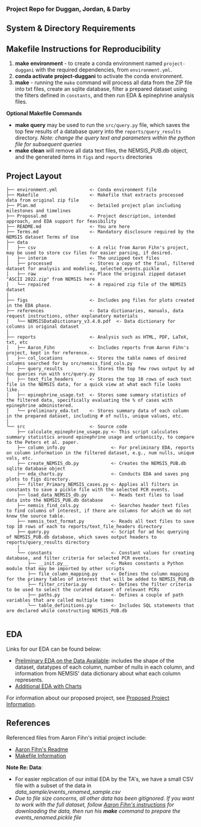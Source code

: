 ### Project Repo for Duggan, Jordan, & Darby

## System & Directory Requirements

## Makefile Instructions for Reproducibility
1) **make environment** - to create a conda environment named `project-duggani` with the required dependencies, from `environment.yml`.
1) **conda activate project-duggani** to activate the conda environment.
1) **make** - running the `make` command will process all data from the ZIP file into txt files, create an sqlite database, filter a prepared dataset using the filters defined in `constants`, and then run EDA & epinephrine analysis files. 

**Optional Makefile Commands**
* **make query** may be used to run the `src/query.py` file, which saves the top few results of a database query into the `reports/query_results` directory. *Note: change the query text and parameters within the python file for subsequent queries*
* **make clean** will remove all data text files, the NEMSIS_PUB.db object, and the generated items in `figs` and `reports` directories

## Project Layout
```
├── environment.yml            <- Conda environment file
├── Makefile                   <- Makefile that extracts processed data from original zip file
├── Plan.md                    <- Detailed project plan including milestones and timelines
├── Proposal.md                <- Project description, intended approach, and EDA support for feasibility
├── README.md                  <- You are here
├── Terms.md                   <- Mandatory disclosure required by the NEMSIS dataset Terms of Use
├── data
│   ├── csv                    <- A relic from Aaron Fihn's project, may be used to store csv files for easier parsing, if desired.
│   ├── interim                <- The unzipped text files
│   ├── processed              <- Stores a copy of the final, filtered dataset for analysis and modeling, selected_events.pickle
│   ├── raw                    <- Place the original zipped dataset "ASCII 2022.zip" from NEMSIS here
│   └── repaired               <- A repaired zip file of the NEMSIS dataset
│
├── figs                       <- Includes png files for plots created in the EDA phase.
├── references                 <- Data dictionaries, manuals, data request instructions, other explanatory materials
│   └── NEMSISDataDictionary_v3.4.0.pdf  <- Data dictionary for columns in original dataset
│
├── reports                    <- Analysis such as HTML, PDF, LaTeX, txt, etc
│   ├── Aaron_Fihn             <- Includes reports from Aaron Fihn's project, kept in for reference.
│   ├── col_locations          <- Stores the table names of desired columns searched for by src/nemsis_find_cols.py
│   ├── query_results          <- Stores the top few rows output by ad hoc queries run with src/query.py
│   ├── text_file_headers      <- Stores the top 10 rows of each text file in the NEMSIS data, for a quick view at what each file looks like. 
│   ├── epinephrine_usage.txt  <- Stores some summary statistics of the filtered data, specifically evaluating the % of cases with epinephrine administered.
│   └── preliminary_eda.txt    <- Stores summary data of each column in the prepared dataset, including # of nulls, unique values, etc.
│
└── src                        <- Source code
    ├── calculate_epinephrine_usage.py <- This script calculates summary statistics around epinephrine usage and urbanicity, to compare to the Peters et al. paper.
    ├── column_info.py                 <- For preliminary EDA, reports on column information in the filtered dataset, e.g., num nulls, unique vals, etc.
    ├── create_NEMSIS_db.py            <- Creates the NEMSIS_PUB.db sqlite database object
    ├── eda_charts.py                  <- Conducts EDA and saves png plots to figs directory. 
    ├── filter_Primary_NEMSIS_cases.py <- Applies all filters in constants to save a pickle file with the selected PCR events. 
    ├── load_data_NEMSIS_db.py         <- Reads text files to load data into the NEMSIS_PUB.db database
    ├── nemsis_find_cols.py            <- Searches header text files to find columns of interest, if there are columns for which we do not know the source table. 
    ├── nemsis_text_format.py          <- Reads all text files to save top 10 rows of each to reports/text_file_headers directory
    ├── query.py                       <- Script for ad hoc querying of NEMSIS_PUB.db database, which saves output headers to reports/query_results directory
    │
    └── constants                      <- Constant values for creating database, and filter criteria for selected PCR events. 
        ├── __init.py__                <- Makes constants a Python module that may be imported by other scripts
        ├── file_column_mapping.py     <- Defines the column mapping for the primary tables of interest that will be added to NEMSIS_PUB.db
        ├── filter_criteria.py         <- Defines the filter criteria to be used to select the curated dataset of relevant PCRs
        ├── paths.py                   <- Defines a couple of path variables that are called multiple times
        └── table_definitions.py       <- Includes SQL statements that are declared while constructing NEMSIS_PUB.db
    
```


## EDA
Links for our EDA can be found below:
- [Preliminary EDA on the Data Available](./markdown/preliminary_eda.md): includes the shape of the dataset, datatypes of each column, number of nulls in each column, and information from NEMSIS' data dictionary about what each column represents. 
- [Additional EDA with Charts](./markdown/EDA.md)

For information about our proposed project, see [Proposed Project Information](./project.md).


## References
Referenced files from Aaron Fihn's initial project include:
- [Aaron Fihn's Readme](./markdown/README_Aaron-Fihn.md)
- [Makefile Information](./markdown/Makefile_overview.md)





**Note Re: Data**:
* For easier replication of our initial EDA by the TA's, we have a small CSV file with a subset of the data in *data_sample/events_renamed_sample.csv*
* *Due to file size concerns, all other data has been gitignored. If you want to work with the full dataset, follow [Aaron Fihn's instructions](./markdown/Makefile_overview.md) for downloading the data, then run his **make** command to prepare the events_renamed.pickle file*

